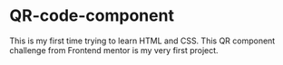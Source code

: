 # QR-code-component
This is my first time trying to learn HTML and CSS. This QR component challenge from Frontend mentor is my very first project. 
